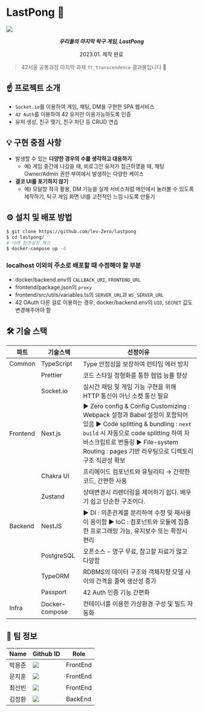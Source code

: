# LastPong 🏓

![](https://www.marketplace.org/wp-content/uploads/2020/07/GettyImages-1248502207.jpg?fit=2880%2C1620)

<div align="center">
<b><i>우리들의 마지막 탁구 게임, LastPong</i></b>
<p>2023.01. 제작 완료</p>
</div>

> 42서울 공통과정 마지막 과제 `ft_transcendence` 결과물입니다 🙂

## ☝️ 프로젝트 소개

- `Socket.io`를 이용하여 게임, 채팅, DM을 구현한 SPA 웹서비스
- `42 Auth`를 이용하여 42 유저만 이용가능하도록 인증
- 유저 생성, 친구 맺기, 친구 차단 등 CRUD 연습

## 💡 구현 중점 사항

- 발생할 수 있는 **다양한 경우의 수를 생각하고 대응하기**
  - 예) 게임 중간에 나갔을 때, 비로그인 유저가 접근하였을 때, 채팅 Owner/Admin 권한 부여에서 발생하는 다양한 케이스
- **결코 UI를 포기하지 않기**
  - 예) 모달창 적극 활용, DM 기능을 실제 서비스처럼 메인에서 눌러볼 수 있도록 제작하기, 탁구 게임 화면 UI를 고전적인 느낌 나도록 만들기

## ⚙️ 설치 및 배포 방법

```bash
$ git clone https://github.com/lev-Zero/lastpong
$ cd lastpong/
# 아래 환경설정 체크
$ docker-compose up -d
```

### localhost 이외의 주소로 배포할 때 수정해야 할 부분

- docker/backend.env의 `CALLBACK_URI`, `FRONTEND_URL`
- frontend/package.json의 `proxy`
- frontend/src/utils/variables.ts의 `SERVER_URL`과 `WS_SERVER_URL`
- 42 OAuth 다른 걸로 이용하는 경우, docker/backend.env의 `UID`, `SECRET` 값도 변경해주어야 함

## 🛠 기술 스택

| 파트     | 기술스택       | 선정이유                                                                                                                                                                                                                                                |
| -------- | -------------- | ------------------------------------------------------------------------------------------------------------------------------------------------------------------------------------------------------------------------------------------------------- |
| Common   | TypeScript     | Type 안정성을 보장하여 런타임 에러 방지                                                                                                                                                                                                                 |
|          | Prettier       | 코드 스타일 정형화를 통한 협업 능률 향상                                                                                                                                                                                                                |
|          | Socket.io      | 실시간 채팅 및 게임 기능 구현을 위해 HTTP 통신이 아닌 소켓 통신 필요                                                                                                                                                                                    |
| Frontend | Next.js        | ▶ Zero config & Config Customizing : Webpack 설정과 Babel 설정이 포함되어 있음 ▶ Code splitting & bundling : `next build` 시 자동으로 code splitting 하여 자바스크립트로 번들링 ▶ File-system Routing : pages 기반 라우팅으로 디렉토리 구조 직관성 확보 |
|          | Chakra UI      | 프리메이드 컴포넌트와 유틸리티 → 간략한 코드, 간편한 사용                                                                                                                                                                                               |
|          | Zustand        | 상태변경시 리렌더링을 제어하기 쉽다. 배우기 쉽고 단순한 구조이다.                                                                                                                                                                                       |
| Backend  | NestJS         | ▶ DI : 의존관계를 분리하여 수정 및 재사용이 용이함 ▶ IoC : 컴포넌트와 모듈에 집중한 프로그래밍 가능, 유지보수 또는 확장시 편리                                                                                                                          |
|          | PostgreSQL     | 오픈소스 - 영구 무료, 참고할 자료가 많고 다양함                                                                                                                                                                                                         |
|          | TypeORM        | RDBMS의 데이터 구조와 객체지향 모델 사이의 간격을 줄여 생산성 증가                                                                                                                                                                                      |
|          | Passport       | 42 Auth 인증 기능 간편화                                                                                                                                                                                                                                |
| Infra    | Docker-compose | 컨테이너를 이용한 가상환경 구성 및 빌드 자동화                                                                                                                                                                                                          |

## 👋 팀 정보

| Name   | Github ID                                                                                                                                                                | Role     |
| ------ | ------------------------------------------------------------------------------------------------------------------------------------------------------------------------ | -------- |
| 박용준 | <a href="https://github.com/yoopark" target="_blank"><img src="https://img.shields.io/badge/yoopark-181717?style=flat-square&logo=github&logoColor=white"/></a>          | FrontEnd |
| 문치훈 | <a href="https://github.com/lev-Zero" target="_blank"><img src="https://img.shields.io/badge/levㅡZero-181717?style=flat-square&logo=github&logoColor=white"/></a>       | FrontEnd |
| 최선빈 | <a href="https://github.com/choi-sunbin" target="_blank"><img src="https://img.shields.io/badge/choiㅡsunbin-181717?style=flat-square&logo=github&logoColor=white"/></a> | FrontEnd |
| 김정환 | <a href="https://github.com/toy-k" target="_blank"><img src="https://img.shields.io/badge/toyㅡk-181717?style=flat-square&logo=github&logoColor=white"/></a>             | BackEnd  |
